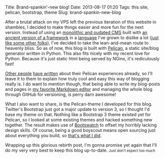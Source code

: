 Title: Brand-spankin'-new blog!
Date: 2013-08-17 01:20
Tags: this site, pelican, bootstrap, theme
Slug: brand-spankin-new-blog

After a brutal attack on my VPS left the previous iteration of this website in shambles, I decided to make things easier and more fun for the next version. Instead of using an [monolithic and oudated CMS](http://diem-project.org/) built with [an ancient version of a framework](http://symfony.com/legacy) in a [language](http://php.net/) I've grown to dislike a lot ([just like some other folks](http://me.veekun.com/blog/2012/04/09/php-a-fractal-of-bad-design/)), I've decided to take the lean-and-mean route to heavenly bliss. So as of now, this blog is built with [Pelican](http://getpelican.com), a static site/blog generator written in Python. This also fits nicely with my recent love for Python. Because it's just static html being served by NGinx, it's rediculously fast!

[Other people](http://arunrocks.com/moving-blogs-to-pelican/) [have written](http://jakevdp.github.io/blog/2013/05/07/migrating-from-octopress-to-pelican/) about their Pelican experiences already, so I'll leave it to them to explain how truly cool and easy this way of blogging really is. I do want to mention though, that being able to write my blog-posts and pages in [my favorite Markdown editor](http://mouapp.com/) and managing the whole blog through GitHub for versioning, is perry darn awesome!

What I also want to share, is the Pelican-theme I developed for this blog. Twitter's Bootstrap just got a major update to version 3, so I thought I'd base my theme on that. Nothing like a Bootstrap 3 theme existed yet for Pelican, so I looked at some existing themes and hacked something new together. The result makes use of [Bootswatch](http://bootswatch.com/) to offset my horribly lacking design skills. Of course, being a good boyscout means open sourcing just about everything you build, so [that's what I did](https://github.com/DandyDev/pelican-bootstrap3).

Wrapping up this glorious rebirth post, I'm gonna promise yet again that I'll do my very very best to keep this blog up-to-date. <small>Just don't expect too much</small>
